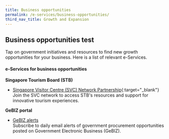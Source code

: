 ```yaml
---
title: Business opportunities
permalink: /e-services/business-opportunities/
third_nav_title: Growth and Expansion
---
```


## Business opportunities test

Tap on government initiatives and resources to find new growth opportunities for your business. Here is a list of relevant e-Services.

#### e-Services for business opportunities

**Singapore Tourism Board (STB)**

- [Singapore Visitor Centre (SVC) Network Partnership](https://www.stb.gov.sg/content/stb/en/assistance-and-licensing/singapore-visitor-centre-SVC-network-partnership.html){:target="_blank"}
<br>Join the SVC network to access STB's resources and support for innovative tourism experiences.        

**GeBIZ portal**

- [GeBIZ alerts](/gebiz-alerts/)
<br>Subscribe to daily email alerts of government procurement opportunities posted on Government Electronic Business (GeBIZ).
